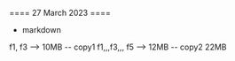 ==== 27 March 2023 ==== 
- markdown 

 
f1, f3  --> 10MB -- copy1 
f1,,,f3,,, f5  --> 12MB  -- copy2
22MB

